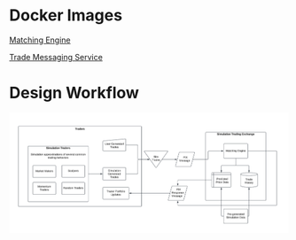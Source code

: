 # Docker Images
[Matching Engine](https://hub.docker.com/r/arcanefz/matching-engine)

[Trade Messaging Service](https://hub.docker.com/r/arcanefz/trade-messaging-service)

# Design Workflow
![Design Workflow](documentation/images/starting_design_flow.png)

